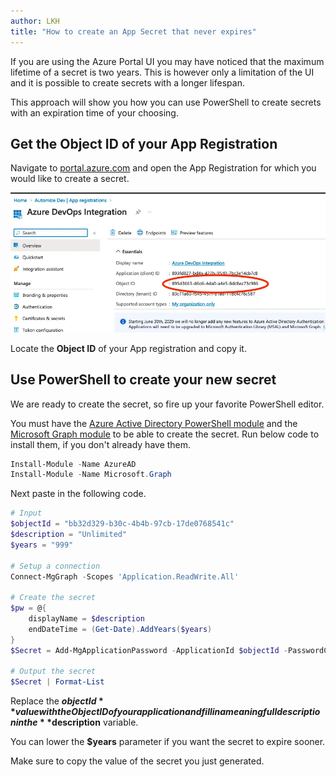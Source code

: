```yaml
---
author: LKH
title: "How to create an App Secret that never expires"
---
```


If you are using the Azure Portal UI you may have noticed that the maximum lifetime of a secret is two years. This is however only a limitation of the UI and it is possible to create secrets with a longer lifespan.

This approach will show you how you can use PowerShell to create secrets with an expiration time of your choosing.

## Get the Object ID of your App Registration

Navigate to [portal.azure.com](https://portal.azure.com) and open the App Registration for which you would like to create a secret.

![Run as accounts in the azure portal](/assets/images/post_create-app-secret-that-never-expires-powershell.webp)

Locate the **Object ID** of your App registration and copy it.

## Use PowerShell to create your new secret

We are ready to create the secret, so fire up your favorite PowerShell editor.

You must have the [Azure Active Directory PowerShell module](https://www.powershellgallery.com/packages/AzureAD/) and the [Microsoft Graph module](https://www.powershellgallery.com/packages/Microsoft.Graph/) to be able to create the secret. Run below code to install them, if you don't already have them.

```powershell
Install-Module -Name AzureAD 
Install-Module -Name Microsoft.Graph
```

Next paste in the following code.

```powershell
# Input
$objectId = "bb32d329-b30c-4b4b-97cb-17de0768541c"
$description = "Unlimited"
$years = "999"

# Setup a connection
Connect-MgGraph -Scopes 'Application.ReadWrite.All'

# Create the secret
$pw = @{
    displayName = $description
    endDateTime = (Get-Date).AddYears($years)
}
$Secret = Add-MgApplicationPassword -ApplicationId $objectId -PasswordCredential $pw

# Output the secret
$Secret | Format-List
```

Replace the **$objectId** value with the Object ID of your application and fill in a meaningfull description in the **$description** variable.

You can lower the **$years** parameter if you want the secret to expire sooner.

Make sure to copy the value of the secret you just generated.